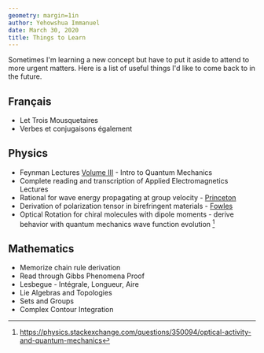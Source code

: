 ```yaml
---
geometry: margin=1in
author: Yehowshua Immanuel
date: March 30, 2020
title: Things to Learn
---
```


Sometimes I'm learning a new concept but have to put it aside to attend
to more urgent matters.
Here is a list of useful things I'd like to come back to in the future.

## Français
 - Let Trois Mousquetaires
 - Verbes et conjugaisons également

## Physics
 - Feynman Lectures [Volume III](https://www.feynmanlectures.caltech.edu/III_toc.html) - Intro to Quantum Mechanics
 - Complete reading and transcription of Applied Electromagnetics Lectures
 - Rational for wave energy propagating at group velocity - [Princeton](http://www.hep.princeton.edu/~mcdonald/examples/groupvelocity.pdf)
 - Derivation of polarization tensor in birefringent materials - [Fowles](http://www.fulviofrisone.com/attachments/article/404/Introduction%20to%20Modern%20Optics.pdf)
 - Optical Rotation for chiral molecules with dipole moments - derive behavior 
 with quantum mechanics wave function evolution [^1]

## Mathematics
  - Memorize chain rule derivation
  - Read through Gibbs Phenomena Proof
  - Lesbegue - Intégrale, Longueur, Aire
  - Lie Algebras and Topologies
  - Sets and Groups
  - Complex Contour Integration

[^1]: https://physics.stackexchange.com/questions/350094/optical-activity-and-quantum-mechanics